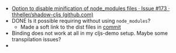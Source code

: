 - [Option to disable minification of node_modules files · Issue #173 · thheller/shadow-cljs (github.com)](https://github.com/thheller/shadow-cljs/issues/173)
- DONE Is it possible requiring without using `node_modules`?
	- Made a soft link to the dist files in [commit](https://github.com/pengx17/logseq/commit/6b263ecd5446cf15fd1726150bb3a9fc1aac9c73)
- Binding does not work at all in my cljs-demo setup. Maybe some transpilation issues?
-
